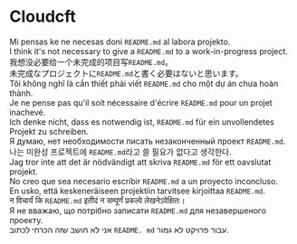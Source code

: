 # Cloudcft
Mi pensas ke ne necesas doni `README.md` al labora projekto.  
I think it's not necessary to give a `README.md` to a work-in-progress project.  
我想没必要给一个未完成的项目写`README.md`。  
未完成なプロジェクトに`README.md`と書く必要はないと思います。  
Tôi không nghĩ là cần thiết phải viết `README.md` cho một dự án chưa hoàn thành.  
Je ne pense pas qu'il soit nécessaire d'écrire `README.md` pour un projet inachevé.  
Ich denke nicht, dass es notwendig ist, `README.md` für ein unvollendetes Projekt zu schreiben.  
Я думаю, нет необходимости писать незаконченный проект `README.md`.  
나는 미완성 프로젝트에 `README.md`라고 쓸 필요가 없다고 생각한다.  
Jag tror inte att det är nödvändigt att skriva `README.md` för ett oavslutat projekt.  
No creo que sea necesario escribir `README.md` a un proyecto inconcluso.  
En usko, että keskeneräiseen projektiin tarvitsee kirjoittaa `README.md`.  
न विचार्यं कि `README.md` इतीदं न सम्पूर्णं प्रकल्पे लेखनेऽपेक्षितः।  
Я не вважаю, що потрібно записати `README.md` для незавершеного проекту.  
אני לא חושב שזה הכרחי לכתוב `README. md` עבור פרויקט לא גמור.  
